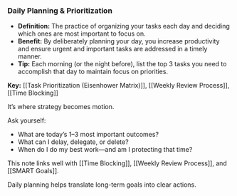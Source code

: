 ### Daily Planning & Prioritization

- **Definition:** The practice of organizing your tasks each day and deciding which ones are most important to focus on.
- **Benefit:** By deliberately planning your day, you increase productivity and ensure urgent and important tasks are addressed in a timely manner.
- **Tip:** Each morning (or the night before), list the top 3 tasks you need to accomplish that day to maintain focus on priorities.

**Key:** [[Task Prioritization (Eisenhower Matrix)]], [[Weekly Review Process]], [[Time Blocking]]


It’s where strategy becomes motion.

Ask yourself:
- What are today’s 1–3 most important outcomes?
- What can I delay, delegate, or delete?
- When do I do my best work—and am I protecting that time?

This note links well with [[Time Blocking]], [[Weekly Review Process]], and [[SMART Goals]].

Daily planning helps translate long-term goals into clear actions.